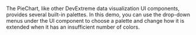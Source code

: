 The PieChart, like other DevExtreme data visualization UI components, provides several built-in palettes. In this demo, you can use the drop-down menus under the UI component to choose a palette and change how it is extended when it has an insufficient number of colors.
